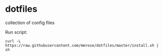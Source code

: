 dotfiles
========

collection of config files

Run script:
```
curl -L https://raw.githubusercontent.com/mmrose/dotfiles/master/install.sh | sh
```

